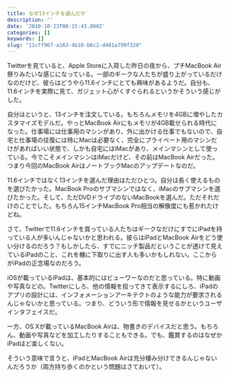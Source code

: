 ```yaml
---
title: なぜ13インチを選んだか
description: ''
date: '2010-10-23T00:15:43.000Z'
categories: []
keywords: []
slug: "11cff967-a163-4b10-b6c2-d481a799f320"
---
```

Twitterを見ていると、Apple Storeに入荷した昨日の夜から、プチMacBook Air祭りみたいな感じになっている。一部のギークな人たちが盛り上がっているだけなのだけど、彼らはどうやら11.6インチにとても興味があるようだ。自分も、11.6インチを実際に見て、ガジェット心がくすぐられるというかそういう感じがした。

自分はというと、13インチを注文している。もちろんメモリを4GBに増やしたカスタマイズモデルだ。やっとMacBook Airにもメモリが4GB載せられる時代になった。仕事場には仕事用のマシンがあり、外に出かける仕事でもないので、自宅と仕事場の往復には特にMacは必要なく、完全にプライベート用のマシンだけがあればいい状態で、しかも自宅にはiMacがあり、メインマシンとして使っている。今でこそメインマシンはiMacだけど、その前はMacBook Airだった。つまり今回のMacBook AirはノートブックMacのアップデートなのだ。

11.6インチではなく13インチを選んだ理由はただひとつ。自分は長く使えるものを選びたかった。MacBook Proのサブマシンではなく、iMacのサブマシンを選びたかった。そして、ただDVDドライブのないMacBookを選んだ。ただそれだけのことでした。もちろん15インチMacBook Pro相当の解像度にも惹かれたけどね。

さて、Twitterで11.6インチを買っている人たちはギークなだけにすでにiPadを持っている人が多いんじゃないかと思われる。彼らはiPadとMacBook Airをどう使い分けるのだろう？もしかしたら、すでにニッチ製品だということが透けて見えているiPadのこと、これを機に下取りに出す人も多いかもしれない。ここからがiPadの正念場なのだろう。

iOSが載っているiPadは、基本的にはビューワーなのだと思っている。特に動画や写真などの。Twitterにしろ、他の情報を拾ってきて表示するにしろ、iPadのアプリの設計には、インフォメーションアーキテクトのような能力が要求されるんじゃないかと思っている。つまり、どういう形で情報を見せるかというユーザインタフェイスだ。

一方、OS Xが載っているMacBook Airは、物書きのデバイスだと思う。もちろん、動画や写真などを加工したりすることもできる。でも、鑑賞するのはなぜかiPadほど楽しくない。

そういう意味で言うと、iPadとMacBook Airは充分棲み分けできるんじゃないんだろうか（両方持ち歩くのかという問題はさておいて）。